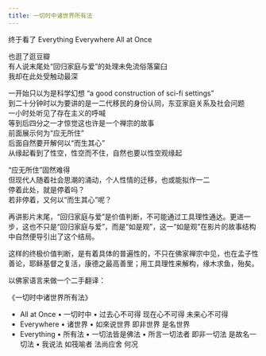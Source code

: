 ```yaml
---
title: 一切时中诸世界所有法
---
```


终于看了 Everything Everywhere All at Once

也逛了逛豆瓣  
有人说末尾处“回归家庭与爱”的处理未免流俗落窠臼  
我却在此处受触动最深  

一开始只以为是科学幻想 “a good construction of sci-fi settings”  
到二十分钟时以为要讲的是一二代移民的身份认同，东亚家庭关系及社会问题  
一小时处听见了存在主义的呼喊  
等到后四分之一才惊觉这也许是一个禅宗的故事  
前面展示何为“应无所住”  
后面自然要开解何以“而生其心”  
从缘起看到了性空，性空而不住，自然也要以性空观缘起

“应无所住”固然难得  
但现代人随着社会思潮的涌动，个人性情的迁移，也或能拟作一二  
停着此处，就是停着吗？  
若非停着，又何以“而生其心”呢？

再讲影片末尾，“回归家庭与爱”是价值判断，不可能通过工具理性通达。更进一步，这也不只是“回归家庭与爱”，而是“如是观”，这一“如是观”在影片的故事结构中自然便导引出了这个结局。

这样的终极价值判断，是有着具体的普遍性的，不只在佛家禅宗中见，也在孟子性善论，耶稣基督之复活，康德之最高善里；用工具理性来解构，缘木求鱼，殆矣。

以佛家语言来做一个二手翻译：

《一切时中诸世界所有法》

- All at Once • 一切时中 • 过去心不可得 现在心不可得 未来心不可得
- Everywhere • 诸世界 • 如來说世界 即非世界 是名世界
- Everything • 所有法 • 一切法皆是佛法 • 所言一切法者 即非一切法 是故名一切法 • 我说法 如筏喻者 法尚应舍 何况
